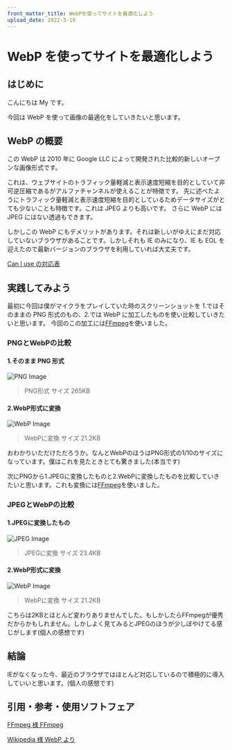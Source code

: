 ```yaml
---
front_matter_title: WebPを使ってサイトを最適化しよう
upload_date: 2022-3-19
---
```


# WebP を使ってサイトを最適化しよう

## はじめに

こんにちは My です。

今回は WebP を使って画像の最適化をしていきたいと思います。

## WebP の概要

この WebP は 2010 年に Google LLC によって開発された比較的新しいオープンな画像形式です。

これは、ウェブサイトのトラフィック量軽減と表示速度短縮を目的としていて非可逆圧縮であるがアルファチャンネルが使えることが特徴です。 先に述べたようにトラフィック量軽減と表示速度短縮を目的としているためデータサイズがとても少ないことも特徴です。これは JPEG よりも高いです。 さらに WebP には JPEG にはない透過もできます。

しかしこの WebP にもデメリットがあります。それは新しいがゆえにまだ対応していないブラウザがあることです。しかしそれも IE のみになり、IE も EOL を迎えたので最新バージョンのブラウザを利用していれば大丈夫です。

[Can I use の対応表](https://caniuse.com/webp)

## 実践してみよう

最初に今回は僕がマイクラをプレイしていた時のスクリーンショットを 1.ではそのままの PNG 形式のもの、2.では WebP に加工したものを使い比較していきたいと思います。 今回のこの加工には[FFmpeg](https://ffmpeg.org)を使いました。

### PNGとWebPの比較

#### 1.そのまま PNG 形式

![PNG Image](/assets/test.png)
> PNG形式 サイズ 265KB

#### 2.WebP形式に変換

![WebP Image](/assets/test.webp)
> WebPに変換 サイズ 21.2KB

おわかりいただけただろうか。なんとWebPのほうはPNG形式の1/10のサイズになっています。僕はこれを見たときとても驚きました(本当です)

次にPNGから1.JPEGに変換したものと2.WebPに変換したものを比較していきたいと思います。これも変換には[FFmpeg](https://ffmpeg.org)を使いました。

### JPEGとWebPの比較

#### 1.JPEGに変換したもの

![JPEG Image](/assets/test.jpeg)
> JPEGに変換 サイズ 23.4KB

<!-- markdownlint-disable-next-line MD024 -->
#### 2.WebP形式に変換

![WebP Image](/assets/test.webp)
> WebPに変換 サイズ 21.2KB

こちらは2KBとほとんど変わりありませんでした。もしかしたらFFmpegが優秀だからかもしれません。しかしよく見てみるとJPEGのほうが少しぼやけてる感じがします(個人の感想です)

## 結論

IEがなくなった今、最近のブラウザではほとんど対応しているので積極的に導入していいと思います。(個人の感想です)

## 引用・参考・使用ソフトフェア

[FFmpeg 様 FFmpeg](https://ffmpeg.org)

[Wikipedia 様 WebP より](https://ja.wikipedia.org/wiki/WebP)
